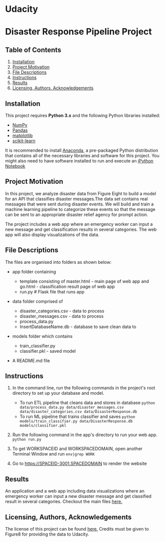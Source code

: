 # Udacity

# Disaster Response Pipeline Project
## Table of Contents
1. [Installation](https://github.com/A-Nuru/Disaster-Response-Pipeline#Installation)
2. [Project Motivation](https://github.com/A-Nuru/Disaster-Response-Pipeline#Project-Motivation)
3. [File Descriptions](https://github.com/A-Nuru/Disaster-Response-Pipeline#File-Descriptions)
4. [Instructions](https://github.com/A-Nuru/Disaster-Response-Pipeline#Instructions)
5. [Results](https://github.com/A-Nuru/Disaster-Response-Pipeline#Results)
6. [Licensing, Authors, Acknowledgements](https://github.com/A-Nuru/Disaster-Response-Pipeline#Licensing-Authors-Acknowledgements)

## Installation
This project requires **Python 3.x** and the following Python libraries installed:

- [NumPy](http://www.numpy.org/)
- [Pandas](http://pandas.pydata.org)
- [matplotlib](http://matplotlib.org/)
- [scikit-learn](http://scikit-learn.org/stable/)

It is recommended to install [Anaconda](https://www.continuum.io/downloads), a pre-packaged Python distribution that contains all of the necessary libraries and software for this project. 
You might also need to have software installed to run and execute an [iPython Notebook](http://ipython.org/notebook.html)

## Project Motivation
In this project, we analyze disaster data from Figure Eight to build a model for an API that classifies disaster messages.The data set contains real messages that were sent during disaster events. We will build and train a machine learning pipeline to categorize these events so that the message can be sent to an appropriate disaster relief agency for prompt action.

The project includes a web app where an emergency worker can input a new message and get classification results in several categories. The web app will also display visualizations of the data.


## File Descriptions
The files are organised into folders as shown below:
* app folder containing
    - template consisting of master.html - main page of web app and go.html - classification result page of web app
    - run.py  # Flask file that runs app

* data folder comprised of
    - disaster_categories.csv  - data to process 
    - disaster_messages.csv  - data to process
    - process_data.py
    - InsertDatabaseName.db   - database to save clean data to

* models folder which contains
    - train_classifier.py
    - classifier.pkl  - saved model 
* A README.md file

## Instructions
1. In the command line, run the following commands in the project's root directory to set up your database and model.

    - To run ETL pipeline that cleans data and stores in database
        `python data/process_data.py data/disaster_messages.csv data/disaster_categories.csv data/DisasterResponse.db`
    - To run ML pipeline that trains classifier and saves
        `python models/train_classifier.py data/DisasterResponse.db models/classifier.pkl`

2. Run the following command in the app's directory to run your web app.
    `python run.py`
3. To get WORKSPACEID and WORKSPACEDOMAIN, open another Terminal Window and run
    `env|grep WORK` 
4. Go to https://SPACEID-3001.SPACEDOMAIN to render the website

## Results
An application and a web app including data visualizations where an emergency worker can input a new disaster message and get classified result in several categories. Checkout the main files [here.](https://github.com/A-Nuru/Disaster-Response-Pipeline)

## Licensing, Authors, Acknowledgements
The license of this project can be found [here.](https://github.com/A-Nuru/Disaster-Response-Pipeline/blob/master/LICENSE)
Credits must be given to Figure8 for providing the data to Udacity.
